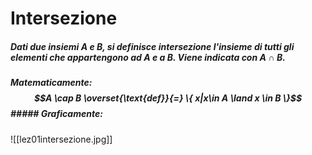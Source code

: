# Intersezione

##### Dati due insiemi $A$ e $B$, si definisce **intersezione** l'insieme di tutti gli elementi che appartengono ad $A$ e a $B$. Viene indicata con $A \cap B$.

##### Matematicamente: $$A \cap B \overset{\text{def}}{=} \{ x|x\in A \land x \in B \}$$##### Graficamente:
![[lez01intersezione.jpg]]